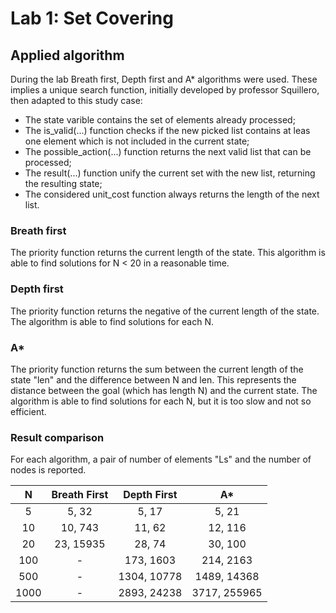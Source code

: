 # Lab 1: Set Covering

## Applied algorithm

During the lab Breath first, Depth first and A* algorithms were used.
These implies a unique search function, initially developed by professor Squillero, then adapted to this study case:
 - The state varible contains the set of elements already processed;
 - The is_valid(...) function checks if the new picked list contains at leas one element which is not included in the current state;
 - The possible_action(...) function returns the next valid list that can be processed;
 - The result(...) function unify the current set with the new list, returning the resulting state;
 - The considered unit_cost function always returns the length of the next list.

### Breath first

The priority function returns the current length of the state.
This algorithm is able to find solutions for N < 20 in a reasonable time.

### Depth first

The priority function returns the negative of the current length of the state.
The algorithm is able to find solutions for each N.

### A*

The priority function returns the sum between the current length of the state "len" and the difference between N and len.
This represents the distance between the goal (which has length N) and the current state.
The algorithm is able to find solutions for each N, but it is too slow and not so efficient.

### Result comparison

For each algorithm, a pair of number of elements "Ls" and the number of nodes is reported.

| N    | Breath First | Depth First | A*           |
| :--: | :----------: | :---------: | :----------: |
| 5    | 5, 32        | 5, 17       | 5, 21        |
| 10   | 10, 743      | 11, 62      | 12, 116      |
| 20   | 23, 15935    | 28, 74      | 30, 100      |
| 100  | -            | 173, 1603   | 214, 2163    |
| 500  | -            | 1304, 10778 | 1489, 14368  |
| 1000 | -            | 2893, 24238 | 3717, 255965 |